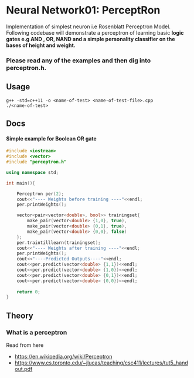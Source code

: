 # Neural Network01: PerceptRon


Implementation of simplest neuron i.e Rosenblatt Perceptron Model. Following codebase will demonstrate a perceptron of learning basic <strong>logic gates e.g AND , OR, NAND and a simple personality classifier on the bases of height and weight.</strong>

### Please read any of the examples and then dig into perceptron.h.

## Usage
```
g++ -std=c++11 -o <name-of-test> <name-of-test-file>.cpp
./<name-of-test>
```

## Docs
#### Simple example for Boolean OR gate
```c++
#include <iostream>
#include <vector>
#include "perceptron.h"

using namespace std;

int main(){

	Perceptron per(2);
	cout<<"---- Weights before training ----"<<endl;
	per.printWeights();

	vector<pair<vector<double>, bool>> trainingset{
		make_pair(vector<double> {1,0}, true),
		make_pair(vector<double> {0,1}, true),
		make_pair(vector<double> {0,0}, false)
	};
	per.traintilllearn(trainingset);
	cout<<"---- Weights after training ----"<<endl;
	per.printWeights();
	cout<<"----Predicted Outputs----"<<endl;
	cout<<per.predict(vector<double> {1,1})<<endl;
	cout<<per.predict(vector<double> {1,0})<<endl;
	cout<<per.predict(vector<double> {0,1})<<endl;
	cout<<per.predict(vector<double> {0,0})<<endl;
	
	return 0;
}
```

## Theory
### What is a perceptron
Read from here
* https://en.wikipedia.org/wiki/Perceptron
* https://www.cs.toronto.edu/~jlucas/teaching/csc411/lectures/tut5_handout.pdf
